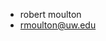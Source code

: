 - robert moulton
- rmoulton@uw.edu

<!---
rmoultonuw/rmoultonuw is a ✨ special ✨ repository because its `README.md` (this file) appears on your GitHub profile.
You can click the Preview link to take a look at your changes.
--->
